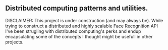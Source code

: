 ## Distributed computing patterns and utilities.

DISCLAIMER: This project is under construction (and may always be).
While trying to construct a distributed and
highly scalable Face Recognition API I've been strugling with distributed
computing's perks and endup encapsulating some of the concepts I thought might be
usefull in other projects.
